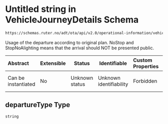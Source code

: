 # Untitled string in VehicleJourneyDetails Schema

```txt
https://schemas.ruter.no/adt/ota/api/v2.0/operational-information/vehicle-journey-details.json#/definitions/departure/properties/departureType
```

Usage of the departure according to original plan. NoStop and StopNoAlighting means that the arrival should NOT be presented public.


| Abstract            | Extensible | Status         | Identifiable            | Custom Properties | Additional Properties | Access Restrictions | Defined In                                                                                                                 |
| :------------------ | ---------- | -------------- | ----------------------- | :---------------- | --------------------- | ------------------- | -------------------------------------------------------------------------------------------------------------------------- |
| Can be instantiated | No         | Unknown status | Unknown identifiability | Forbidden         | Allowed               | none                | [vehicle-journey-details.json\*](../../schema/operational-information/vehicle-journey-details.json "open original schema") |

## departureType Type

`string`
